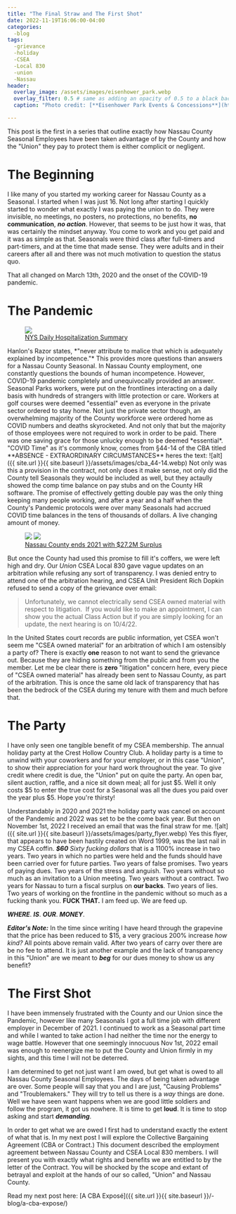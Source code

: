 ```yaml
---
title: "The Final Straw and The First Shot"
date: 2022-11-19T16:06:00-04:00
categories:
  -blog
tags:
  -grievance
  -holiday
  -CSEA
  -Local 830
  -union
  -Nassau
header:
  overlay_image: /assets/images/eisenhower_park.webp
  overlay_filter: 0.5 # same as adding an opacity of 0.5 to a black background
  caption: "Photo credit: [**Eisenhower Park Events & Concessions**](https://eisenhowerparkny.org/)"

---
```

This post is the first in a series that outline exactly how Nassau County Seasonal Employees have been taken advantage of by the County and how the "Union" they pay to protect them is either complicit or negligent.

# The Beginning
I like many of you started my working career for Nassau County as a Seasonal. I started when I was just 16. Not long after starting I quickly started to wonder what exactly I was paying the union to do. They were invisible, no meetings, no posters, no protections, no benefits, **no communication**, ***no action***. However, that seems to be just how it was, that was certainly the mindset anyway. You come to work and you get paid and it was as simple as that. Seasonals were third class after full-timers and part-timers, and at the time that made sense. They were adults and in their careers after all and there was not much motivation to question the status quo.

That all changed on March 13th, 2020 and the onset of the COVID-19 pandemic.

# The Pandemic
<figure class="image">
    <a href="{{ site.url }}{{ site.baseurl }}/assets/images/covid-graph.webp"><img src="{{ site.url }}{{ site.baseurl }}/assets/images/covid-graph.webp" loading="lazy"></a>
    <figcaption><a href="https://coronavirus.health.ny.gov/daily-hospitalization-summary">NYS Daily Hospitalization Summary</a></figcaption>
</figure>
Hanlon's Razor states, *"never attribute to malice that which is adequately explained by incompetence."* This provides more questions than answers for a Nassau County Seasonal. In Nassau County employment, one constantly questions the bounds of human incompetence. However, COVID-19 pandemic completely and unequivocally provided an answer.
Seasonal Parks workers, were put on the frontlines interacting on a daily basis with hundreds of strangers with little protection or care. Workers at golf courses were deemed "essential" even as everyone in the private sector ordered to stay home. Not just the private sector though, an overwhelming majority of the County workforce were ordered home as COVID numbers and deaths skyrocketed. And not only that but the majority of those employees were not required to work in order to be paid.
There was one saving grace for those unlucky enough to be deemed *essential*. "COVID Time" as it's commonly know, comes from §44-14 of the CBA titled **ABSENCE - EXTRAORDINARY CIRCUMSTANCES** heres the text:
![alt]({{ site.url }}{{ site.baseurl }}/assets/images/cba_44-14.webp)
Not only was this a provision in the contract, not only does it make sense, not only did the County tell Seasonals they would be included as well, but they actaully showed the comp time balance on pay stubs and on the County HR software. The promise of effectively getting double pay was the only thing keeping many people working, and after a year and a half when the County's Pandemic protocols were over many Seasonals had accrued COVID time balances in the tens of thousands of dollars. A live changing amount of money.

<figure class="half">
    <a href="{{ site.url }}{{ site.baseurl }}/assets/images/curran_scrooge.webp"><img src="{{ site.url }}{{ site.baseurl }}/assets/images/curran_scrooge.webp" loading="lazy"></a>
    <a href="{{ site.url }}{{ site.baseurl }}/assets/images/bruce_scrooge.webp"><img src="{{ site.url }}{{ site.baseurl }}/assets/images/bruce_scrooge.webp" loading="lazy"></a>
    <figcaption><a href="https://www.newsday.com/long-island/politics/nassau-budget-surplus-2021-x7cedobl">Nassau County ends 2021 with $27.2M Surplus</a></figcaption>
</figure>

But once the County had used this promise to fill it's coffers, we were left high and dry. Our *Union* CSEA Local 830 gave vague updates on an arbitration while refusing any sort of transparency. I was denied entry to attend one of the arbitration hearing, and CSEA Unit President Rich Dopkin refused to send a copy of the grievance over email:

> Unfortunately, we cannot electrically send CSEA owned material with respect to litigation.  If you would like to make an appointment, I can show you the actual Class Action but if you are simply looking for an update, the next hearing is on 10/4/22.

In the United States court records are public information, yet CSEA won't seem me "CSEA owned material" for an arbitration of which I am ostensibly a party of? There is exactly **one** reason to not want to send the grievance out. Because they are hiding something from the public and from you the member. Let me be clear there is **zero** "litigation" concern here, every piece of "CSEA owned material" has already been sent to Nassau County, as part of the arbitration. This is once the same old lack of transparency that has been the bedrock of the CSEA during my tenure with them and much before that.

# The Party
I have only seen one tangible benefit of my CSEA membership. The annual holiday party at the Crest Hollow Country Club. A holiday party is a time to unwind with your coworkers and for your employer, or in this case "Union", to show their appreciation for your hard work throughout the year. To give credit where credit is due, the "Union" put on quite the party. An open bar, silent auction, raffle, and a nice sit down meal; all for just $5. Well it only costs $5 to enter the true cost for a Seasonal was all the dues you paid over the year plus $5. Hope you're thirsty!

Understandably in 2020 and 2021 the holiday party was cancel on account of the Pandemic and 2022 was set to be the come back year. But then on November 1st, 2022 I received an email that was the final straw for me.
![alt]({{ site.url }}{{ site.baseurl }}/assets/images/party_flyer.webp)
Yes this flyer, that appears to have been hastily created on Word 1999, was the last nail in my CSEA coffin. ***$60*** *Sixty fucking dollars* that is a 1100% increase in two years. Two years in which no parties were held and the funds should have been carried over for future parties. Two years of false promises. Two years of paying dues. Two years of the stress and anguish. Two years without so much as an invitation to a Union meeting. Two years without a contract. Two years for Nassau to turn a fiscal surplus on **our backs**. Two years of lies. Two years of working on the frontline in the pandemic without so much as a fucking thank you. **FUCK THAT.** I am feed up. We are feed up.

***WHERE***. ***IS***. ***OUR***. ***MONEY***.

***Editor's Note:*** In the time since writing I have heard through the grapevine that the price has been reduced to $15, a very gracious 200% increase *how kind?* All points above remain valid. After two years of carry over there are be no fee to attend. It is just another example and the lack of transparency in this "Union" are we meant to ***beg*** for our dues money to show us any benefit?  

# The First Shot
I have been immensely frustrated with the County and our Union since the Pandemic, however like many Seasonals I got a full time job with different employer in December of 2021. I continued to work as a Seasonal part time and while I wanted to take action I had neither the time nor the energy to wage battle. However that one seemingly innocuous Nov 1st, 2022 email was enough to reenergize me to put the County and Union firmly in my sights, and this time I will not be deterred.

I am determined to get not just want I am owed, but get what is owed to all Nassau County Seasonal Employees. The days of being taken advantage are over. Some people will say that you and I are just, "Causing Problems" and "Troublemakers." They will try to tell us there is a *way* things are done. Well we have seen want happens when we are good little soldiers and follow the program, it got us nowhere. It is time to get **loud**. It is time to stop asking and start ***demanding***.

In order to get what we are owed I first had to understand exactly the extent of what that is. In my next post I will explore the Collective Bargaining Agreement (CBA or Contract.) This document described the employment agreement between Nassau County and CSEA Local 830 members. I will present you with exactly what rights and benefits we are entitled to by the letter of the Contract. You will be shocked by the scope and extant of betrayal and exploit at the hands of our so called, "Union" and Nassau County.

Read my next post here: [A CBA Exposé]({{ site.url }}{{ site.baseurl }}/-blog/a-cba-expose/)

